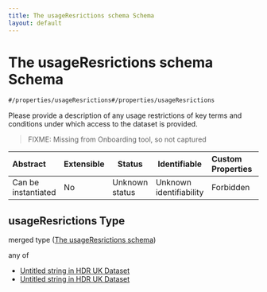 ```yaml
---
title: The usageResrictions schema Schema
layout: default
---
```

# The usageResrictions schema Schema

```txt
#/properties/usageResrictions#/properties/usageResrictions
```

Please provide a description of any usage restrictions of key terms and conditions under which access to the dataset is provided.


> FIXME: Missing from Onboarding tool, so not captured
>

| Abstract            | Extensible | Status         | Identifiable            | Custom Properties | Additional Properties | Access Restrictions | Defined In                                                                    |
| :------------------ | ---------- | -------------- | ----------------------- | :---------------- | --------------------- | ------------------- | ----------------------------------------------------------------------------- |
| Can be instantiated | No         | Unknown status | Unknown identifiability | Forbidden         | Allowed               | none                | [dataset.schema.json\*](../schema/dataset.schema.json "open original schema") |

## usageResrictions Type

merged type ([The usageResrictions schema](dataset-properties-the-usageresrictions-schema.md))

any of

-   [Untitled string in HDR UK Dataset](dataset-properties-the-usageresrictions-schema-anyof-0.md "check type definition")
-   [Untitled string in HDR UK Dataset](dataset-properties-the-usageresrictions-schema-anyof-1.md "check type definition")

